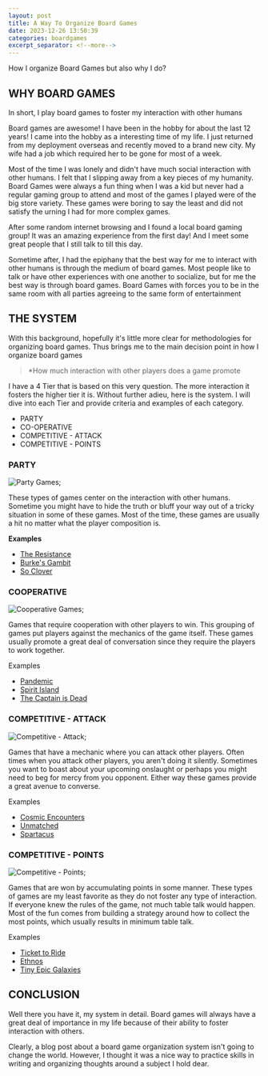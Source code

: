 ```yaml
---
layout: post
title: A Way To Organize Board Games
date: 2023-12-26 13:50:39
categories: boardgames
excerpt_separator: <!--more-->
---
```


How I organize Board Games but also why I do?

<!--more-->

## WHY BOARD GAMES

In short, I play board games to foster my interaction with other humans

Board games are awesome!  I have been in the hobby for about the last 12 years!   I came into the hobby as a interesting time of my life.  I just returned from my deployment overseas and recently moved to a brand new city.  My wife had a job which required her to be gone for most of a week.  

Most of the time I was lonely and didn't have much social interaction with other humans.  I felt that I slipping away from a key pieces of my humanity.  Board Games were always a fun thing when I was a kid but never had a regular gaming group to attend and  most of the games I played were of the big store variety.  These games were boring to say the least and did not satisfy  the urning I had for more complex games. 

After some random internet browsing and I found a local board gaming group!  It was an amazing experience from the first day! And I meet some great people that I still talk to till this day.  

Sometime after, I had the  epiphany that the best way for me to interact with other humans is through the medium of board games.  Most people like to talk or have other experiences with one another to socialize, but for me the best way is through board games.  Board Games with forces  you to be in the same room with all parties agreeing  to the same form of entertainment

## THE SYSTEM

With this background, hopefully it's little more clear for methodologies for organizing board games.  Thus brings me to the main decision point in how I organize board games

> *How much interaction with other players does a game promote 

I have a 4 Tier that is based on this very question.  The more interaction it fosters the higher tier it is.  Without further adieu, here is the system.  I will dive into each Tier and provide criteria and 
examples of each category. 

- PARTY
- CO-OPERATIVE
- COMPETITIVE - ATTACK
- COMPETITIVE - POINTS

### PARTY

![Party Games](/blog/assets/BOARDGAMES-PARTY.JPG);

These types of games center on the interaction with other humans.  Sometime you might have to hide the truth or bluff your way out of a tricky situation in some of these games. Most of the time, these games are usually a hit no matter what the player composition is.

**Examples**

- [The Resistance](https://boardgamegeek.com/boardgame/41114/resistance)
- [Burke's Gambit ](https://boardgamegeek.com/boardgame/206754/burkes-gambit)
- [So Clover](https://boardgamegeek.com/boardgame/329839/so-clover)

### COOPERATIVE

![Cooperative Games](/blog/assets/BOARDGAMES-COOPERATIVE.JPG);

Games that require cooperation with other players to win. This grouping of games put players against the mechanics of the game itself.  These games usually promote a great deal of conversation since they require the players to work together.  

Examples

- [Pandemic](https://boardgamegeek.com/boardgame/30549/pandemic)
- [Spirit Island](https://boardgamegeek.com/boardgame/162886/spirit-island)
- [The Captain is Dead](https://boardgamegeek.com/boardgame/271751/captain-dead-dangerous-planet)

### COMPETITIVE - ATTACK

![Competitive - Attack](/blog/assets/BOARDGAMES-COMPETITIVE-ATTACK.JPG);

Games that have a mechanic where you can attack other players.  Often times when you attack other players, you aren't doing it silently. Sometimes you want to boast about your upcoming onslaught or perhaps you might need to beg for mercy from you opponent.  Either way these games provide a great avenue to converse.

Examples 

- [Cosmic Encounters](https://boardgamegeek.com/boardgame/39463/cosmic-encounter)
- [Unmatched](https://boardgamegeek.com/boardgame/295564/unmatched-game-system)
- [Spartacus](https://boardgamegeek.com/boardgame/128671/spartacus-game-blood-and-treachery)

### COMPETITIVE - POINTS

![Competitive - Points](/blog/assets/BOARDGAMES-COMPETITIVE-POINTS.JPG);

Games that are won by accumulating points in some manner.  These types of games are my least favorite as they do not foster any type of interaction.  If everyone knew the rules of the game, not much table talk would happen.  Most of the fun comes from building a strategy around how to collect the most points, which usually results in minimum table talk.

Examples

- [Ticket to Ride](https://boardgamegeek.com/boardgame/9209/ticket-ride)
- [Ethnos](https://boardgamegeek.com/boardgame/206718/ethnos)
- [Tiny Epic Galaxies](https://boardgamegeek.com/boardgame/163967/tiny-epic-galaxies)

## CONCLUSION

Well there you have it, my system in detail.  Board games will always have a great deal of importance in my life because of their ability to foster interaction with others.  

Clearly, a blog post about a board game organization system isn't going to change the world. However, I thought it was a nice way to practice skills in writing and organizing thoughts around a subject I hold dear.  



